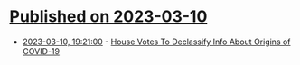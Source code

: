 # [Published on 2023-03-10](index.md)

* [2023-03-10, 19:21:00](https://news.slashdot.org/story/23/03/10/193207/house-votes-to-declassify-info-about-origins-of-covid-19?utm_source=rss1.0mainlinkanon&utm_medium=feed) - [House Votes To Declassify Info About Origins of COVID-19](https://news.slashdot.org/story/23/03/10/193207/house-votes-to-declassify-info-about-origins-of-covid-19?utm_source=rss1.0mainlinkanon&utm_medium=feed)
